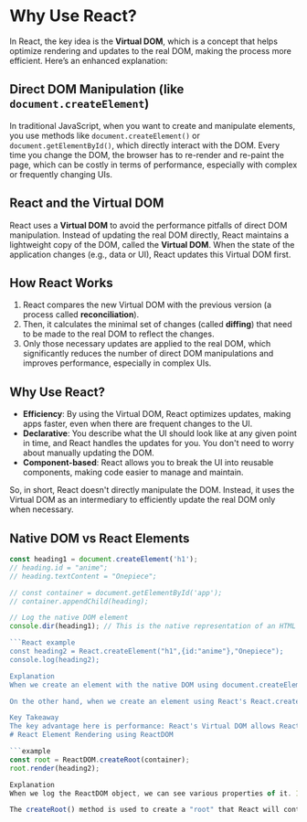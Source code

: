 # Why Use React?

In React, the key idea is the **Virtual DOM**, which is a concept that helps optimize rendering and updates to the real DOM, making the process more efficient. Here’s an enhanced explanation:

## Direct DOM Manipulation (like `document.createElement`)

In traditional JavaScript, when you want to create and manipulate elements, you use methods like `document.createElement()` or `document.getElementById()`, which directly interact with the DOM. Every time you change the DOM, the browser has to re-render and re-paint the page, which can be costly in terms of performance, especially with complex or frequently changing UIs.

## React and the Virtual DOM

React uses a **Virtual DOM** to avoid the performance pitfalls of direct DOM manipulation. Instead of updating the real DOM directly, React maintains a lightweight copy of the DOM, called the **Virtual DOM**. When the state of the application changes (e.g., data or UI), React updates this Virtual DOM first.

## How React Works

1. React compares the new Virtual DOM with the previous version (a process called **reconciliation**).
2. Then, it calculates the minimal set of changes (called **diffing**) that need to be made to the real DOM to reflect the changes.
3. Only those necessary updates are applied to the real DOM, which significantly reduces the number of direct DOM manipulations and improves performance, especially in complex UIs.

## Why Use React?

- **Efficiency**: By using the Virtual DOM, React optimizes updates, making apps faster, even when there are frequent changes to the UI.
- **Declarative**: You describe what the UI should look like at any given point in time, and React handles the updates for you. You don't need to worry about manually updating the DOM.
- **Component-based**: React allows you to break the UI into reusable components, making code easier to manage and maintain.

So, in short, React doesn't directly manipulate the DOM. Instead, it uses the Virtual DOM as an intermediary to efficiently update the real DOM only when necessary.

## Native DOM vs React Elements


```javascript
const heading1 = document.createElement('h1');
// heading.id = "anime";
// heading.textContent = "Onepiece";

// const container = document.getElementById('app');
// container.appendChild(heading);

// Log the native DOM element
console.dir(heading1); // This is the native representation of an HTML element using the DOM, which gives us a detailed object of the DOM node

```React example
const heading2 = React.createElement("h1",{id:"anime"},"Onepiece");
console.log(heading2); 

Explanation
When we create an element with the native DOM using document.createElement, we get a full-fledged object that represents the DOM element with all its properties and methods. In this case, heading1 is a complex object that could be quite large (e.g., 10 MB for illustration), containing all the methods and properties that are part of the DOM node structure.

On the other hand, when we create an element using React's React.createElement, we get a much simpler, lighter object. The React element (heading2) contains minimal properties like type, props, key, and ref, which are just enough to describe the element's structure and behavior. This makes it much more lightweight compared to the native DOM object. If we were to represent the React element (heading2) in a memory-efficient way, it might only be 1 MB, much smaller than its native DOM counterpart.

Key Takeaway
The key advantage here is performance: React's Virtual DOM allows React to compare and update only the minimal changes, instead of manipulating the real DOM directly. This approach is far more efficient in terms of performance, especially in large-scale applications where frequent updates to the UI are common.
# React Element Rendering using ReactDOM

```example
const root = ReactDOM.createRoot(container);
root.render(heading2);

Explanation
When we log the ReactDOM object, we can see various properties of it. In React, to render a React element, we use createRoot() from ReactDOM. This method allows us to create a root element for React to manage, and then we use the render() method to render our React element (like heading2) into the DOM.

The createRoot() method is used to create a "root" that React will control, which can efficiently update and manage the DOM by applying the minimal necessary changes to it. After that, render() is used to actually display the React element inside the root.



